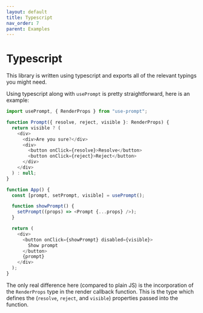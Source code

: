 ```yaml
---
layout: default
title: Typescript
nav_order: 7
parent: Examples
---
```


# Typescript

This library is written using typescript and exports all of the relevant typings you might need.

Using typescript along with `usePrompt` is pretty straightforward, here is an example:

```javascript
import usePrompt, { RenderProps } from "use-prompt";

function Prompt({ resolve, reject, visible }: RenderProps) {
  return visible ? (
    <div>
      <div>Are you sure?</div>
      <div>
        <button onClick={resolve}>Resolve</button>
        <button onClick={reject}>Reject</button>
      </div>
    </div>
  ) : null;
}

function App() {
  const [prompt, setPrompt, visible] = usePrompt();

  function showPrompt() {
    setPrompt((props) => <Prompt {...props} />);
  }

  return (
    <div>
      <button onClick={showPrompt} disabled={visible}>
        Show prompt
      </button>
      {prompt}
    </div>
  );
}
```

The only real difference here (compared to plain JS) is the incorporation of the `RenderProps` type in the render callback function. This is the type which defines the (`resolve`, `reject`, and `visible`) properties passed into the function.
